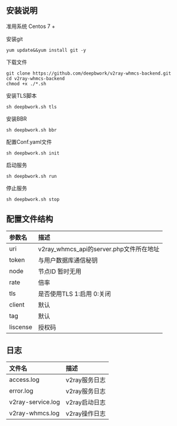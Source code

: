 ## 安装说明
准用系统 Centos 7 +  

安装git
```
yum update&&yum install git -y
```

下载文件
```
git clone https://github.com/deepbwork/v2ray-whmcs-backend.git  
cd v2ray-whmcs-backend  
chmod +x ./*.sh
```

安装TLS脚本
```
sh deepbwork.sh tls
```

安装BBR
```
sh deepbwork.sh bbr
```

配置Conf.yaml文件
```
sh deepbwork.sh init
```

启动服务
```
sh deepbwork.sh run
```

停止服务
```
sh deepbwork.sh stop
```


## 配置文件结构
|参数名|描述|
|:-|:-|
|uri|v2ray_whmcs_api的server.php文件所在地址|
|token|与用户数据库通信秘钥|
|node|节点ID 暂时无用|
|rate|倍率|
|tls|是否使用TLS 1:启用 0:关闭|
|client|默认|
|tag|默认|
|liscense|授权码|

## 日志
|文件名|描述|
|:-|:-|
|access.log|v2ray服务日志|
|error.log|v2ray服务日志|
|v2ray-service.log|v2ray启动日志|
|v2ray-whmcs.log|v2ray操作日志|
